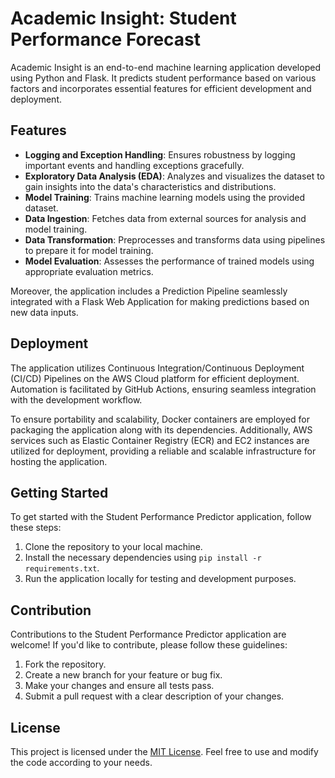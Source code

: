 # Academic Insight: Student Performance Forecast

Academic Insight is an end-to-end machine learning application developed using Python and Flask. It predicts student performance based on various factors and incorporates essential features for efficient development and deployment.

## Features

- **Logging and Exception Handling**: Ensures robustness by logging important events and handling exceptions gracefully.
- **Exploratory Data Analysis (EDA)**: Analyzes and visualizes the dataset to gain insights into the data's characteristics and distributions.
- **Model Training**: Trains machine learning models using the provided dataset.
- **Data Ingestion**: Fetches data from external sources for analysis and model training.
- **Data Transformation**: Preprocesses and transforms data using pipelines to prepare it for model training.
- **Model Evaluation**: Assesses the performance of trained models using appropriate evaluation metrics.

Moreover, the application includes a Prediction Pipeline seamlessly integrated with a Flask Web Application for making predictions based on new data inputs.

## Deployment

The application utilizes Continuous Integration/Continuous Deployment (CI/CD) Pipelines on the AWS Cloud platform for efficient deployment. Automation is facilitated by GitHub Actions, ensuring seamless integration with the development workflow.

To ensure portability and scalability, Docker containers are employed for packaging the application along with its dependencies. Additionally, AWS services such as Elastic Container Registry (ECR) and EC2 instances are utilized for deployment, providing a reliable and scalable infrastructure for hosting the application.

## Getting Started

To get started with the Student Performance Predictor application, follow these steps:

1. Clone the repository to your local machine.
2. Install the necessary dependencies using `pip install -r requirements.txt`.
3. Run the application locally for testing and development purposes.

## Contribution

Contributions to the Student Performance Predictor application are welcome! If you'd like to contribute, please follow these guidelines:

1. Fork the repository.
2. Create a new branch for your feature or bug fix.
3. Make your changes and ensure all tests pass.
4. Submit a pull request with a clear description of your changes.

## License

This project is licensed under the [MIT License](LICENSE). Feel free to use and modify the code according to your needs.

